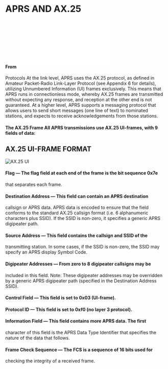 # APRS AND AX.25
#### From ![aprs.org](www.aprs.org/doc/APRS101.PDF)
Protocols At the link level, APRS uses the AX.25 protocol, as defined in Amateur
Packet-Radio Link-Layer Protocol (see Appendix 6 for details), utilizing
Unnumbered Information (UI) frames exclusively. This means that APRS
runs in connectionless mode, whereby AX.25 frames are transmitted without
expecting any response, and reception at the other end is not guaranteed.
At a higher level, APRS supports a messaging protocol that allows users to
send short messages (one line of text) to nominated stations, and expects to
receive acknowledgements from those stations.

#### The AX.25 Frame All APRS transmissions use AX.25 UI-frames, with 9 fields of data:
## AX.25 UI-FRAME FORMAT

![AX.25 UI](https://raw.githubusercontent.com/stonepresto/pharah/master/ref/aprs_ax25.png)

#### Flag — The flag field at each end of the frame is the bit sequence 0x7e
that separates each frame.

#### Destination Address — This field can contain an APRS destination
callsign or APRS data. APRS data is encoded to ensure that the field
conforms to the standard AX.25 callsign format (i.e. 6 alphanumeric
characters plus SSID). If the SSID is non-zero, it specifies a generic
APRS digipeater path.

#### Source Address — This field contains the callsign and SSID of the
transmitting station. In some cases, if the SSID is non-zero, the SSID
may specify an APRS display Symbol Code.

#### Digipeater Addresses — From zero to 8 digipeater callsigns may be
included in this field. Note: These digipeater addresses may be
overridden by a generic APRS digipeater path (specified in the
Destination Address SSID).

#### Control Field — This field is set to 0x03 (UI-frame).

#### Protocol ID — This field is set to 0xf0 (no layer 3 protocol).

#### Information Field — This field contains more APRS data. The first
character of this field is the APRS Data Type Identifier that specifies the
nature of the data that follows.

#### Frame Check Sequence — The FCS is a sequence of 16 bits used for
checking the integrity of a received frame.
